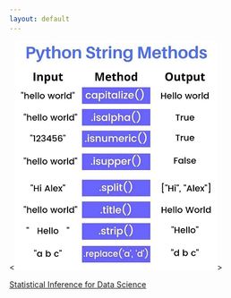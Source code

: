 ```yaml
---
layout: default
---
```


<![Python String Methods](assets\images\Python-String-Methods.png)>

<a href="assets\study-material\01 Statistical Inference for Data Science.pdf">Statistical Inference for Data Science</a>